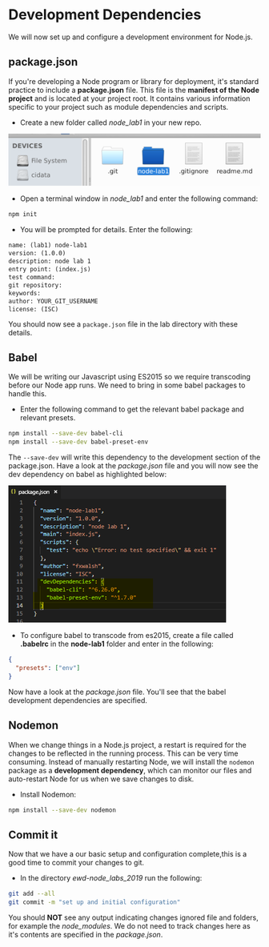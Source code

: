 # Development Dependencies
We will now set up and configure a development environment for Node.js. 


## package.json
If you're developing a Node program or library for deployment, it's standard practice to include a **package.json** file. This file is the **manifest of the Node project** and is located at your project root. It contains various information specific to your project such as module dependencies and scripts. 

- Create a new folder called *node_lab1* in your new repo.

![Empty Local Repo](./img/git_repo_lab1.png)

- Open a terminal window in *node_lab1* and enter the following command:  

~~~bash
npm init
~~~

- You will be prompted for details. Enter the following:

~~~
name: (lab1) node-lab1
version: (1.0.0) 
description: node lab 1
entry point: (index.js)
test command:
git repository: 
keywords:
author: YOUR_GIT_USERNAME
license: (ISC)
~~~

You should now see a ``package.json`` file in the lab directory with these details.

## Babel

We will be writing our Javascript using ES2015 so we require transcoding before our Node app runs. We need to bring in some babel packages to handle this.

- Enter the following command to get the relevant babel package and relevant  presets.

~~~bash
npm install --save-dev babel-cli
npm install --save-dev babel-preset-env
~~~

The ``--save-dev`` will write this dependency to the development section of the package.json. Have a look at the *package.json* file and you will now see the dev dependency on babel as highlighted below:

![Development Dependencies](./img/package.PNG)

- To configure babel to transcode from es2015, create a file called **.babelrc** in the **node-lab1** folder and enter in the following:

~~~json
{
  "presets": ["env"]
}
~~~
Now have a look at the  *package.json* file. You'll see that the babel development dependencies are specified.  

## Nodemon
When we change things in a Node.js project, a restart is required for the changes to be reflected in the running process. This can be very time consuming. Instead of manually restarting Node, we will install the ``nodemon`` package as a **development dependency**, which can monitor our files and auto-restart Node for us when we save changes to disk.

- Install Nodemon:

~~~bash
npm install --save-dev nodemon
~~~

## Commit it

Now that we have a our basic setup and configuration complete,this is a good time to commit your changes to git.

- In the directory *ewd-node_labs_2019* run the following:
~~~bash
git add --all
git commit -m "set up and initial configuration"
~~~

You should **NOT** see any output indicating changes ignored file and folders, for example the *node_modules*. We do not need to track changes here as it's contents are specified in the *package.json*.
